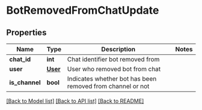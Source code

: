 # BotRemovedFromChatUpdate

## Properties
Name | Type | Description | Notes
------------ | ------------- | ------------- | -------------
**chat_id** | **int** | Chat identifier bot removed from | 
**user** | [**User**](User.md) | User who removed bot from chat | 
**is_channel** | **bool** | Indicates whether bot has been removed from channel or not | 

[[Back to Model list]](../README.md#documentation-for-models) [[Back to API list]](../README.md#documentation-for-api-endpoints) [[Back to README]](../README.md)


